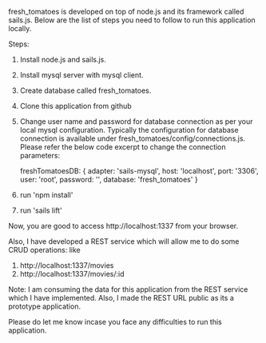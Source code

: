 fresh_tomatoes is developed on top of node.js and its framework called sails.js.
Below are the list of steps you need to follow to run this application locally.

Steps:

1. Install node.js and sails.js.
2. Install mysql server with mysql client.
3. Create database called fresh_tomatoes.
4. Clone this application from github
6. Change user name and password for database connection as per your local mysql configuration. Typically the configuration for database connection is available under fresh_tomatoes/config/connections.js. Please refer the below code excerpt to change the connection parameters:

	freshTomatoesDB: {
    	adapter: 'sails-mysql',
    	host: 'localhost',
    	port: '3306',
    	user: 'root',
    	password: '',
    	database: 'fresh_tomatoes'
  	}
7. run 'npm install'
8. run 'sails lift'


Now, you are good to access http://localhost:1337 from your browser.


Also, I have developed a REST service which will allow me to do some CRUD operations: like 

1. http://localhost:1337/movies
2. http://localhost:1337/movies/:id


Note: I am consuming the data for this application from the REST service which I have implemented.
	  Also, I made the REST URL public as its a prototype application.


Please do let me know incase you face any difficulties to run this application.